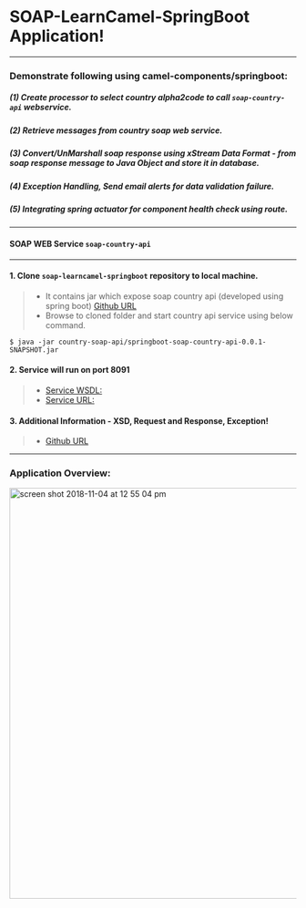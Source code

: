 # SOAP-LearnCamel-SpringBoot Application!
----------------------------------------------


### Demonstrate following using camel-components/springboot:

  ##### (1) Create processor to select country alpha2code to call `soap-country-api` webservice.
  ##### (2) Retrieve messages from country soap web service.
  ##### (3) Convert/UnMarshall soap response using xStream Data Format - from soap response message to Java Object and store it in database.
  ##### (4) Exception Handling, Send email alerts for data validation failure.
  ##### (5) Integrating spring actuator for component health check using route.


----------------------------------------

#### SOAP WEB Service `soap-country-api` 

-----------------------------------------
#### 1. Clone `soap-learncamel-springboot` repository to local machine.
> - It contains jar which expose soap country api (developed using spring boot)
>     [Github URL](https://github.com/DRModi/springboot-soap-country-api)
> - Browse to cloned folder and start country api service using below command.

```
$ java -jar country-soap-api/springboot-soap-country-api-0.0.1-SNAPSHOT.jar
```

#### 2. Service will run on port 8091
> - [Service WSDL:](http://localhost:8091/soap-ws/country.wsdl)
> - [Service URL:](http://localhost:8091/soap-ws)

#### 3. Additional Information - XSD, Request and Response, Exception! 
> - [Github URL](https://github.com/DRModi/springboot-soap-country-api)


--------------------------------------



### Application Overview:

<img width="721" alt="screen shot 2018-11-04 at 12 55 04 pm" src="https://user-images.githubusercontent.com/30615418/47967915-fd72a080-e030-11e8-9d0e-92b3c6776699.png">
